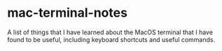 # mac-terminal-notes
A list of things that I have learned about the MacOS terminal that I have found to be useful, including keyboard shortcuts and useful commands.
